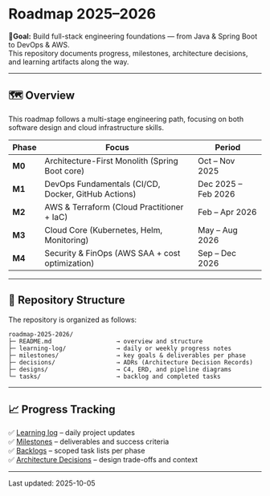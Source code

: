 # Roadmap 2025–2026

🎯**Goal:** Build full-stack engineering foundations — from Java & Spring Boot to DevOps & AWS.  
This repository documents progress, milestones, architecture decisions, and learning artifacts along the way.

---

## 🗺️ Overview
This roadmap follows a multi-stage engineering path, focusing on both software design and cloud infrastructure skills.

| Phase | Focus | Period |
|-------|--------|--------|
| **M0** | Architecture-First Monolith (Spring Boot core) | Oct – Nov 2025 |
| **M1** | DevOps Fundamentals (CI/CD, Docker, GitHub Actions) | Dec 2025 – Feb 2026 |
| **M2** | AWS & Terraform (Cloud Practitioner + IaC) | Feb – Apr 2026 |
| **M3** | Cloud Core (Kubernetes, Helm, Monitoring) | May – Aug 2026 |
| **M4** | Security & FinOps (AWS SAA + cost optimization) | Sep – Dec 2026 |

---

## 🧩 Repository Structure
The repository is organized as follows:

```text
roadmap-2025-2026/
├─ README.md                  → overview and structure
├─ learning-log/              → daily or weekly progress notes
├─ milestones/                → key goals & deliverables per phase
├─ decisions/                 → ADRs (Architecture Decision Records)
├─ designs/                   → C4, ERD, and pipeline diagrams
└─ tasks/                     → backlog and completed tasks
```
---

## 📈 Progress Tracking
✅ [Learning log](learning-log/) – daily project updates  
✅ [Milestones](milestones/) – deliverables and success criteria  
✅ [Backlogs](tasks/) – scoped task lists per phase  
✅ [Architecture Decisions](decisions/) – design trade-offs and context  

---
Last updated: 2025-10-05
